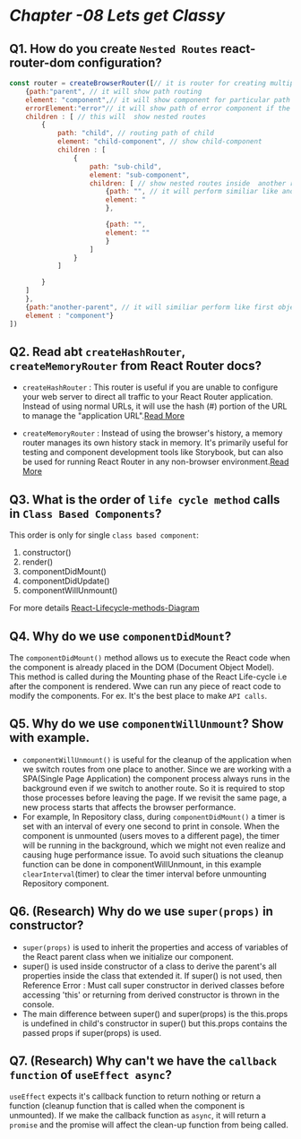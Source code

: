 # _Chapter -08 Lets get Classy_

## Q1. How do you create `Nested Routes` react-router-dom configuration?

```javascript
const router = createBrowserRouter([// it is router for creating multiple routing
    {path:"parent", // it will show path routing
    element: "component",// it will show component for particular path
    errorElement:"error"// it will show path of error component if the routing path is not found
    children : [ // this will  show nested routes
        {
            path: "child", // routing path of child
            element: "child-component", // show child-component
            children : [
                {
                    path: "sub-child",
                    element: "sub-component",
                    children: [ // show nested routes inside  another route
                        {path: "", // it will perform similiar like another
                        element: "
                        },

                        {path: "",
                        element: ""
                        }
                    ]
                }
            ]

        }
    ]
    },
    {path:"another-parent", // it will similiar perform like first object
    element : "component"}
])
```

## Q2. Read abt `createHashRouter`, `createMemoryRouter` from React Router docs?

- `createHashRouter` : This router is useful if you are unable to configure your web server to direct all traffic to your React Router application. Instead of using normal URLs, it will use the hash (#) portion of the URL to manage the "application URL".[Read More]("https://reactrouter.com/en/main/routers/create-hash-router")

- `createMemoryRouter` : Instead of using the browser's history, a memory router manages its own history stack in memory. It's primarily useful for testing and component development tools like Storybook, but can also be used for running React Router in any non-browser environment.[Read More]("https://reactrouter.com/en/main/routers/create-memory-router")

## Q3. What is the order of `life cycle method` calls in `Class Based Components`?

This order is only for single `class based component`:

1. constructor()
2. render()
3. componentDidMount()
4. componentDidUpdate()
5. componentWillUnmount()

For more details [React-Lifecycle-methods-Diagram]("https://projects.wojtekmaj.pl/react-lifecycle-methods-diagram/")

## Q4. Why do we use `componentDidMount`?

The `componentDidMount()` method allows us to execute the React code when the component is already placed in the DOM (Document Object Model). This method is called during the Mounting phase of the React Life-cycle i.e after the component is rendered. Wwe can run any piece of react code to modify the components. For ex. It's the best place to make `API calls`.

## Q5. Why do we use `componentWillUnmount`? Show with example.

- `componentWillUnmount()` is useful for the cleanup of the application when we switch routes from one place to another. Since we are working with a SPA(Single Page Application) the component process always runs in the background even if we switch to another route. So it is required to stop those processes before leaving the page. If we revisit the same page, a new process starts that affects the browser performance.
- For example, In Repository class, during `componentDidMount()` a timer is set with an interval of every one second to print in console. When the component is unmounted (users moves to a different page), the timer will be running in the background, which we might not even realize and causing huge performance issue. To avoid such situations the cleanup function can be done in componentWillUnmount, in this example `clearInterval`(timer) to clear the timer interval before unmounting Repository component.

## Q6. (Research) Why do we use `super(props)` in constructor?

- `super(props)` is used to inherit the properties and access of variables of the React parent class when we initialize our component.
- super() is used inside constructor of a class to derive the parent's all properties inside the class that extended it. If super() is not used, then Reference Error : Must call super constructor in derived classes before accessing 'this' or returning from derived constructor is thrown in the console.
- The main difference between super() and super(props) is the this.props is undefined in child's constructor in super() but this.props contains the passed props if super(props) is used.

## Q7. (Research) Why can't we have the `callback function` of `useEffect async`?

`useEffect` expects it's callback function to return nothing or return a function (cleanup function that is called when the component is unmounted). If we make the callback function as `async`, it will return a `promise` and the promise will affect the clean-up function from being called.
